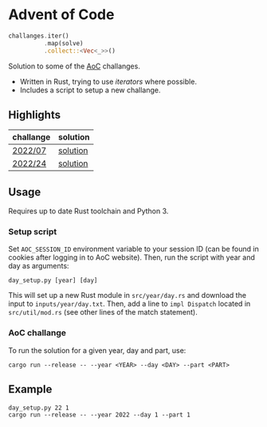 # Advent of Code

```rust
challanges.iter()
          .map(solve)
          .collect::<Vec<_>>()
```

Solution to some of the [AoC](https://adventofcode.com/) challanges.
- Written in Rust, trying to use *iterators* where possible.
- Includes a script to setup a new challange.

## Highlights

| challange | solution |
|-----------|----------|
| [2022/07](https://adventofcode.com/2022/day/7) | [solution](src/twentytwo/day7.rs) |
| [2022/24](https://adventofcode.com/2022/day/24) | [solution](src/twentytwo/day24.rs) |

## Usage

Requires up to date Rust toolchain and Python 3.

### Setup script
Set `AOC_SESSION_ID` environment variable to your session ID (can be found in cookies after logging in to AoC website).
Then, run the script with year and day as arguments:
```shell
day_setup.py [year] [day]
```
This will set up a new Rust module in `src/year/day.rs` and download the input to `inputs/year/day.txt`.
Then, add a line to `impl Dispatch` located in `src/util/mod.rs` (see other lines of the match statement).

### AoC challange
To run the solution for a given year, day and part, use:
```shell
cargo run --release -- --year <YEAR> --day <DAY> --part <PART>
```

## Example
```shell
day_setup.py 22 1
cargo run --release -- --year 2022 --day 1 --part 1
```
